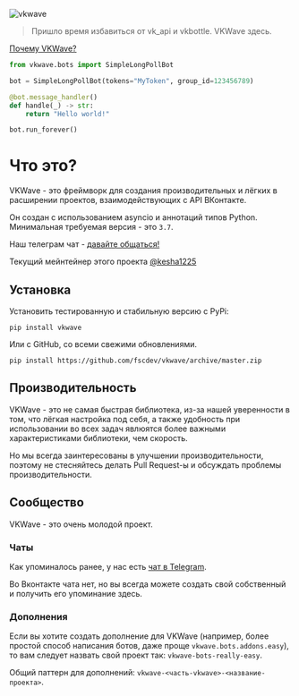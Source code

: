 ![vkwave](https://user-images.githubusercontent.com/28061158/75329873-7f738200-5891-11ea-9565-fd117ea4fc9e.jpg)

> Пришло время избавиться от vk_api и vkbottle. VKWave здесь.

[Почему VKWave?](./why_vkwave.md)

```python
from vkwave.bots import SimpleLongPollBot

bot = SimpleLongPollBot(tokens="MyToken", group_id=123456789)

@bot.message_handler()
def handle(_) -> str:
    return "Hello world!"

bot.run_forever()

```

# Что это?

VKWave - это фреймворк для создания производительных и лёгких в расширении проектов, взаимодействующих с API ВКонтакте.

Он создан с использованием asyncio и аннотаций типов Python. Минимальная требуемая версия - это `3.7`.

Наш телеграм чат - [давайте общаться!](https://t.me/vkwave)

Текущий мейнтейнер этого проекта [@kesha1225](https://github.com/kesha1225)

## Установка

Установить тестированную и стабильную версию с PyPi:

```
pip install vkwave
```

Или с GitHub, со всеми свежими обновлениями.
```
pip install https://github.com/fscdev/vkwave/archive/master.zip
```


## Производительность

VKWave - это не самая быстрая библиотека, из-за нашей уверенности в том, что лёгкая настройка под себя, а также удобность при использовании во всех задач явлюятся более важными характеристиками библиотеки, чем скорость.

Но мы всегда заинтересованы в улучшении производительности, поэтому не стесняйтесь делать Pull Request-ы и обсуждать проблемы производительности.

## Сообщество

VKWave - это очень молодой проект.

### Чаты

Как упоминалось ранее, у нас есть [чат в Telegram](https://t.me/vkwave).

Во Вконтакте чата нет, но вы всегда можете создать свой собственный и получить его упоминание здесь.

### Дополнения

Если вы хотите создать дополнение для VKWave (например, более простой способ написания ботов, даже проще `vkwave.bots.addons.easy`), то вам следует назвать свой проект так: `vkwave-bots-really-easy`.

Общий паттерн для дополнений: `vkwave-<часть-vkwave>-<название-проекта>`.

